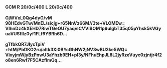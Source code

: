 #### GCM R 20/0c/400 L 20/0c/400
**GjWVxL0Qg4dyG/vM**<br/>**98HEdvGTw/MnEL/sicjg+r65NnVz66M//3te+VLOMEw=**<br/>**VIhnDz4kXEHD7RiwTGeOU7yaqvICVVlBOM1p9ulgbT35q05pYhsk5kVGyuaVUSflIz0yf1FLf9YBRh6D...**<br/><br/>
**gTfbkQR7JIycTpiV**<br/>**+htM/PbDKO2ru/aItk3Xi0BYcGhNW2jNV3wBU3ke5WQ=**<br/>**VixyjmWjyBzPnwU3aYhzb9EH+pl3y/NFhuEhpJL8L2jyRzeVuyc0zjntjr4f2o8en6Rwf7F5CAzflmQq...**